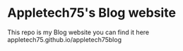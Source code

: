 # Appletech75's Blog website

This repo is my Blog website you can find it here appletech75.github.io/appletech75blog
